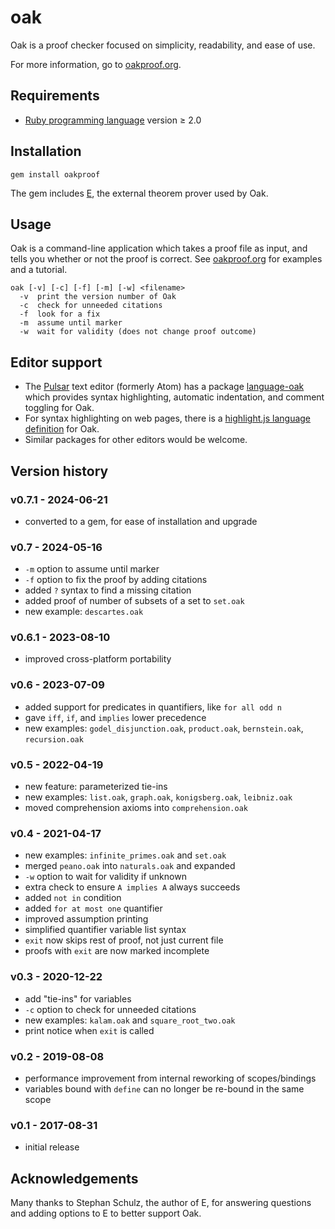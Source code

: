 # oak

Oak is a proof checker focused on simplicity, readability, and ease of use.

For more information, go to [oakproof.org](https://oakproof.org/).

## Requirements

  * [Ruby programming language](http://ruby-lang.org/) version ≥ 2.0

## Installation

```
gem install oakproof
```

The gem includes [E](https://eprover.org/), the external theorem prover used by Oak.

## Usage

Oak is a command-line application which takes a proof file as input, and tells you whether or not the proof is correct.  See [oakproof.org](https://oakproof.org) for examples and a tutorial.

```
oak [-v] [-c] [-f] [-m] [-w] <filename>
  -v  print the version number of Oak
  -c  check for unneeded citations
  -f  look for a fix
  -m  assume until marker
  -w  wait for validity (does not change proof outcome)
```

## Editor support

  * The [Pulsar](https://pulsar-edit.dev/) text editor (formerly Atom) has a package [language-oak](https://web.pulsar-edit.dev/packages/language-oak) which provides syntax highlighting, automatic indentation, and comment toggling for Oak.
  * For syntax highlighting on web pages, there is a [highlight.js language definition](https://github.com/timlabs/highlightjs-oak) for Oak.
  * Similar packages for other editors would be welcome.

## Version history

### v0.7.1 - 2024-06-21
* converted to a gem, for ease of installation and upgrade

### v0.7 - 2024-05-16
* `-m` option to assume until marker
* `-f` option to fix the proof by adding citations
* added `?` syntax to find a missing citation
* added proof of number of subsets of a set to `set.oak`
* new example: `descartes.oak`

### v0.6.1 - 2023-08-10
* improved cross-platform portability

### v0.6 - 2023-07-09
* added support for predicates in quantifiers, like `for all odd n`
* gave `iff`, `if`, and `implies` lower precedence
* new examples: `godel_disjunction.oak`, `product.oak`, `bernstein.oak`, `recursion.oak`

### v0.5 - 2022-04-19
* new feature: parameterized tie-ins
* new examples: `list.oak`, `graph.oak`, `konigsberg.oak`, `leibniz.oak`
* moved comprehension axioms into `comprehension.oak`

### v0.4 - 2021-04-17
* new examples: `infinite_primes.oak` and `set.oak`
* merged `peano.oak` into `naturals.oak` and expanded
* `-w` option to wait for validity if unknown
* extra check to ensure `A implies A` always succeeds
* added `not in` condition
* added `for at most one` quantifier
* improved assumption printing
* simplified quantifier variable list syntax
* `exit` now skips rest of proof, not just current file
* proofs with `exit` are now marked incomplete

### v0.3 - 2020-12-22
* add "tie-ins" for variables
* `-c` option to check for unneeded citations
* new examples: `kalam.oak` and `square_root_two.oak`
* print notice when `exit` is called

### v0.2 - 2019-08-08
* performance improvement from internal reworking of scopes/bindings
* variables bound with `define` can no longer be re-bound in the same scope

### v0.1 - 2017-08-31
* initial release

## Acknowledgements

Many thanks to Stephan Schulz, the author of E, for answering questions and adding options to E to better support Oak.